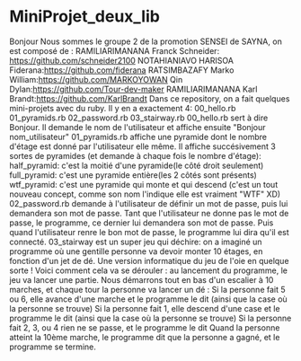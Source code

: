 # MiniProjet_deux_lib
Bonjour 
  Nous sommes le groupe 2 de la promotion SENSEI de SAYNA, on est composé de :
	RAMILIARIMANANA Franck Schneider: https://github.com/schneider2100
	NOTAHIANIAVO HARISOA Fiderana:https://github.com/fiderana
	RATSIMBAZAFY Marko William:https://github.com/MARKOYOWAN
	Qin Dylan:https://github.com/Tour-dev-maker
	RAMILIARIMANANA Karl Brandt:https://github.com/KarlBrandt
Dans ce repository, on a fait quelques mini-projets avec du ruby. Il y en a exactement 4: 
	00_hello.rb
	01_pyramids.rb
	02_password.rb
	03_stairway.rb
00_hello.rb sert à dire Bonjour. Il demande le nom de l'utilisateur et affiche ensuite "Bonjour nom_utilisateur"
01_pyramids.rb affiche une pyramide dont le nombre d'étage est donné par l'utilisateur elle même. Il affiche succésivement 3 sortes de pyramides (et demande à chaque fois le nombre d'étage):
	half_pyramid: c'est la moitié d'une pyramide(le côté droit seulement)
	full_pyramid: c'est une pyramide entière(les 2 côtés sont présents)
	wtf_pyramid: c'est une pyramide qui monte et qui descend (c'est un tout nouveau concept, comme son nom l'indique elle est vraiment "WTF" XD)
02_password.rb demande à l'utilisateur de définir un mot de passe, puis lui demandera son mot de passe. Tant que l'utilisateur ne donne pas le mot de passe, le programme, ce dernier lui demandera son mot de passe. Puis quand l'utilisateur renre le bon mot de passe, le programme lui dira qu'il est connecté.
03_stairway est un super jeu qui déchire: on a imaginé un programme où une gentille personne va devoir monter 10 étages, en fonction d'un jet de dé. Une version informatique du jeu de l'oie en quelque sorte ! Voici comment cela va se dérouler : au lancement du programme, le jeu va lancer une partie. 
Nous démarrons tout en bas d'un escalier à 10 marches, et chaque tour la personne va lancer un dé :
	Si la personne fait 5 ou 6, elle avance d'une marche et le programme le dit (ainsi que la case où la personne se trouve)
	Si la personne fait 1, elle descend d'une case et le programme le dit (ainsi que la case où la personne se trouve)
	Si la personne fait 2, 3, ou 4 rien ne se passe, et le programme le dit
Quand la personne atteint la 10ème marche, le programme dit que la personne a gagné, et le programme se termine.
